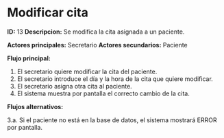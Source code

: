 # Modificar cita 

**ID:** 13 **Descripcion:** Se modifica la cita asignada a un paciente.

**Actores principales:** Secretario **Actores secundarios:** Paciente

**Flujo principal:**
1. El secretario quiere modificar la cita del paciente.
2. El secretario introduce el día y la hora de la cita que quiere modificar.
3. El secretario asigna otra cita al paciente.
4. El sistema muestra por pantalla el correcto cambio de la cita.

**Flujos alternativos:**

3.a. Si el paciente no está en la base de datos, el sistema mostrará ERROR por pantalla.
